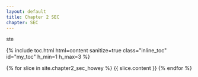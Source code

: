 ```yaml
---
layout: default
title: Chapter 2 SEC
chapter: SEC
---
```

ste

{% include toc.html html=content sanitize=true class="inline_toc" id="my_toc" h_min=1 h_max=3 %}

{% for slice in site.chapter2_sec_howey %}
 {{ slice.content }}
{% endfor %}
